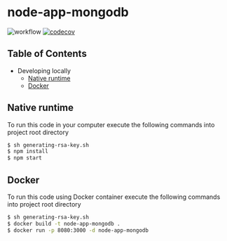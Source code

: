 # node-app-mongodb

![workflow](https://github.com/leonardofurnielis/node-app-mongodb/actions/workflows/test-coverage.yml/badge.svg)
[![codecov](https://codecov.io/gh/leonardofurnielis/node-app-mongodb/branch/master/graph/badge.svg?token=3OQBM9XRVO)](https://codecov.io/gh/leonardofurnielis/node-app-mongodb)

## Table of Contents

- Developing locally
  - [Native runtime](#native-runtime)
  - [Docker](#docker)

## Native runtime 

To run this code in your computer execute the following commands into project root directory

```bash
$ sh generating-rsa-key.sh
$ npm install
$ npm start
```

## Docker

To run this code using Docker container execute the following commands into project root directory

```bash
$ sh generating-rsa-key.sh
$ docker build -t node-app-mongodb .
$ docker run -p 8080:3000 -d node-app-mongodb
```
